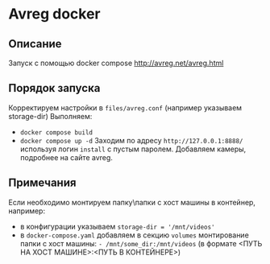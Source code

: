 # Avreg docker

## Описание

Запуск с помощью docker compose http://avreg.net/avreg.html 

## Порядок запуска
Корректируем настройки в `files/avreg.conf` (например указываем storage-dir)
Выполняем:
- `docker compose build`
- `docker compose up -d`
Заходим по адресу `http://127.0.0.1:8888/` используя логин `install` с пустым паролем.
Добавляем камеры, подробнее на сайте avreg.

## Примечания
Если необходимо монтируем папку\папки с хост машины в контейнер, например:
- в конфигурации указываем `storage-dir = '/mnt/videos'`
- в `docker-compose.yaml` добавляем в секцию `volumes`  монтирование папки с хост машины: `- /mnt/some_dir:/mnt/videos` (в формате <ПУТЬ НА ХОСТ МАШИНЕ>:<ПУТЬ В КОНТЕЙНЕРЕ>)